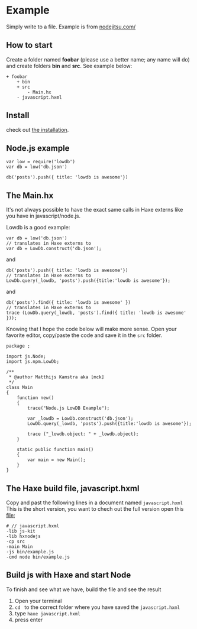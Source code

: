 # Example

Simply write to a file.
Example is from [nodejitsu.com/](https://docs.nodejitsu.com/articles/file-system/how-to-read-files-in-nodejs)


## How to start

Create a folder named **foobar** (please use a better name; any name will do) and create folders **bin** and **src**.
See example below:

```
+ foobar
	+ bin
	+ src
		- Main.hx
	- javascript.hxml
```


## Install

check out [the installation](installation.md).


## Node.js example

```
var low = require('lowdb')
var db = low('db.json')

db('posts').push({ title: 'lowdb is awesome'})
```


## The Main.hx



It's not always possible to have the exact same calls in Haxe externs like you have in javascript/node.js.

Lowdb is a good example:

```
var db = low('db.json')
// translates in Haxe externs to
var db = LowDb.construct('db.json');
```

and

```
db('posts').push({ title: 'lowdb is awesome'})
// translates in Haxe externs to
LowDb.query(_lowdb, 'posts').push({title:'lowdb is awesome'});
```

and

```
db('posts').find({ title: 'lowdb is awesome' })
// translates in Haxe externs to
trace (LowDb.query(_lowdb, 'posts').find({ title: 'lowdb is awesome' }));
```

Knowing that I hope the code below will make more sense.
Open your favorite editor, copy/paste the code and save it in the `src` folder.



```
package ;

import js.Node;
import js.npm.LowDb;

/**
 * @author Matthijs Kamstra aka [mck]
 */
class Main
{
	function new()
	{
		trace("Node.js LowDB Example");

		var _lowdb = LowDb.construct('db.json');
		LowDb.query(_lowdb, 'posts').push({title:'lowdb is awesome'});

		trace ("_lowdb.object: " + _lowdb.object);
	}

	static public function main()
	{
		var main = new Main();
	}
}

```


## The Haxe build file, javascript.hxml

Copy and past the following lines in a document named `javascript.hxml`
This is the short version, you want to chech out the full version open this [file](/code/javascript.hxml);

```
# // javascript.hxml
-lib js-kit
-lib hxnodejs
-cp src
-main Main
-js bin/example.js
-cmd node bin/example.js
```



## Build js with Haxe and start Node

To finish and see what we have, build the file and see the result

1. Open your terminal
2. `cd ` to the correct folder where you have saved the `javascript.hxml`
3. type `haxe javascript.hxml`
4. press enter


